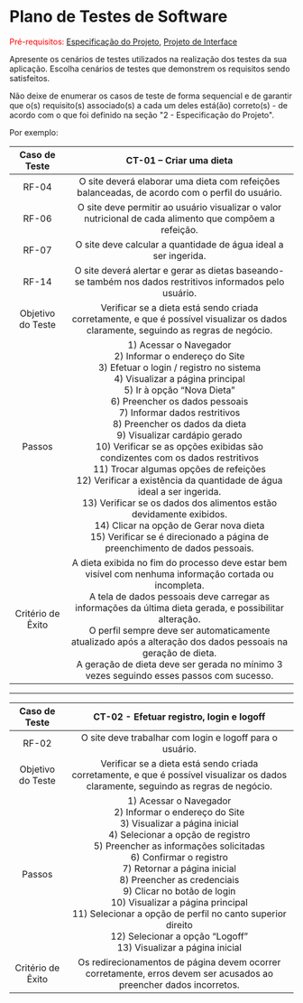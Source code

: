 # Plano de Testes de Software

<span style="color:red">Pré-requisitos: <a href="2-Especificação do Projeto.md"> Especificação do Projeto</a></span>, <a href="3-Projeto de Interface.md"> Projeto de Interface</a>

Apresente os cenários de testes utilizados na realização dos testes da sua aplicação. Escolha cenários de testes que demonstrem os requisitos sendo satisfeitos.

Não deixe de enumerar os casos de teste de forma sequencial e de garantir que o(s) requisito(s) associado(s) a cada um deles está(ão) correto(s) - de acordo com o que foi definido na seção "2 - Especificação do Projeto". 

Por exemplo:
 
| **Caso de Teste** 	| **CT-01 – Criar uma dieta** 	|
|:---:	|:---:	|
|	RF-04 | O site deverá elaborar uma dieta com refeições balanceadas, de acordo com o perfil do usuário.
|	RF-06	| O site deve permitir ao usuário visualizar o valor nutricional de cada alimento que compõem a refeição. 
|	RF-07	| O site deve calcular a quantidade de água ideal a ser ingerida.
|	RF-14	| O site deverá alertar e gerar as dietas baseando-se também nos dados restritivos informados pelo usuário.|
| Objetivo do Teste 	| Verificar se a  dieta está sendo criada corretamente, e que é possível visualizar os dados claramente, seguindo as regras de negócio. |
| Passos 	| 1) Acessar o Navegador <br> 2) Informar o endereço do Site <br> 3) Efetuar o login / registro no sistema <br> 4) Visualizar a página principal <br> 5) Ir à opção “Nova Dieta” <br> 6) Preencher os dados pessoais <br> 7) Informar dados restritivos <br> 8) Preencher os dados da dieta <br> 9) Visualizar cardápio gerado <br> 10) Verificar se as opções exibidas são condizentes com os dados restritivos <br> 11) Trocar algumas opções de refeições <br> 12) Verificar a existência da quantidade de água ideal a ser ingerida. <br> 13) Verificar se os dados dos alimentos estão devidamente exibidos. <br> 14) Clicar na opção de Gerar nova dieta <br> 15) Verificar se é direcionado a página de preenchimento de dados pessoais.|
|Critério de Êxito | A dieta exibida no fim do processo deve estar bem visível com nenhuma informação cortada ou incompleta. <br> A tela de dados pessoais deve carregar as informações da última dieta gerada, e possibilitar alteração. <br> O perfil sempre deve ser automaticamente atualizado após a alteração dos dados pessoais na geração de dieta. <br> A geração de dieta deve ser gerada no mínimo 3 vezes seguindo esses passos com sucesso.|

<hr />

| **Caso de Teste** 	| **CT-02 - Efetuar registro, login e logoff** 	|
|:---:	|:---:	|
|	RF-02 | O site deve trabalhar com login e logoff para o usuário.
| Objetivo do Teste 	| Verificar se a  dieta está sendo criada corretamente, e que é possível visualizar os dados claramente, seguindo as regras de negócio. |
| Passos 	| 1) Acessar o Navegador <br> 2) Informar o endereço do Site <br> 3) Visualizar a página inicial <br> 4) Selecionar a opção de registro <br> 5) Preencher as informações solicitadas <br> 6) Confirmar o registro <br> 7) Retornar a página inicial <br> 8) Preencher as credenciais <br> 9) Clicar no botão de login <br> 10) Visualizar a página principal <br> 11) Selecionar a opção de perfil no canto superior direito <br> 12) Selecionar a opção “Logoff” <br> 13) Visualizar a página inicial <br> |
|Critério de Êxito | Os redirecionamentos de página devem ocorrer corretamente, erros devem ser acusados ao preencher dados incorretos.|

